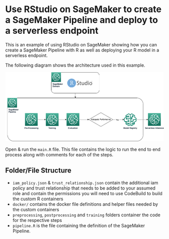 # Use RStudio on SageMaker to create a SageMaker Pipeline and deploy to a serverless endpoint

This is an example of using RStudio on SageMaker showing how you can create a SageMaker Pipeline with R as well as deploying your R model in a serverless endpoint. 

The following diagram shows the architecture used in this example.


![achitecture](images/SMPipelinesRStudio.png)


Open & run the `main.R` file. This file contains the logic to run the end to end process along with comments for each of the steps.




## Folder/File Structure

- `iam_policy.json` & `trust_relationship.json` contain the additional iam policy and trust relationship that needs to be added to your assumed role and contain the permissions you will need to use CodeBuild to build the custom R containers
- `docker/` contains the docker file definitions and helper files needed by the custom containers
- `preprocessing`, `postprocessing` and `training` folders container the  code for the respective steps
- `pipeline.R` is the file containing the definition of the SageMaker Pipeline. 